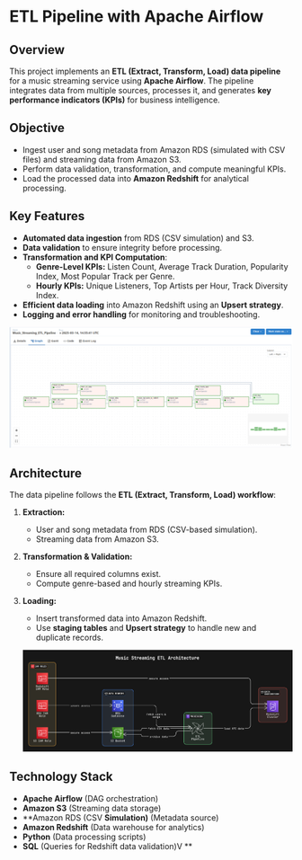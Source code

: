 # ETL Pipeline with Apache Airflow

## Overview

This project implements an **ETL (Extract, Transform, Load) data pipeline** for a music streaming service using **Apache Airflow**. The pipeline integrates data from multiple sources, processes it, and generates **key performance indicators (KPIs)** for business intelligence.

## Objective

- Ingest user and song metadata from Amazon RDS (simulated with CSV files) and streaming data from Amazon S3.
- Perform data validation, transformation, and compute meaningful KPIs.
- Load the processed data into **Amazon Redshift** for analytical processing.

## Key Features

- **Automated data ingestion** from RDS (CSV simulation) and S3.
- **Data validation** to ensure integrity before processing.
- **Transformation and KPI Computation**:
  - **Genre-Level KPIs:** Listen Count, Average Track Duration, Popularity Index, Most Popular Track per Genre.
  - **Hourly KPIs:** Unique Listeners, Top Artists per Hour, Track Diversity Index.
- **Efficient data loading** into Amazon Redshift using an **Upsert strategy**.
- **Logging and error handling** for monitoring and troubleshooting.

![dag_run](<data/Screenshot from 2025-03-14 21-46-23.png>)

## Architecture

The data pipeline follows the **ETL (Extract, Transform, Load) workflow**:

1. **Extraction:**
   - User and song metadata from RDS (CSV-based simulation).
   - Streaming data from Amazon S3.
2. **Transformation & Validation:**
   - Ensure all required columns exist.
   - Compute genre-based and hourly streaming KPIs.
3. **Loading:**
   - Insert transformed data into Amazon Redshift.
   - Use **staging tables** and **Upsert strategy** to handle new and duplicate records.

   ![architecture](data/diagram-export-3-14-2025-10_32_14-AM.png)

## Technology Stack

- **Apache Airflow** (DAG orchestration)
- **Amazon S3** (Streaming data storage)
- \*\*Amazon RDS (CSV **Simulation)** (Metadata source)
- **Amazon Redshift** (Data warehouse for analytics)
- **Python** (Data processing scripts)
- **SQL** (Queries for Redshift data validation)V \*\*
